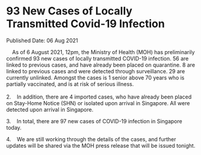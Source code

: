 <html>
    <meta http-equiv="Content-Type" content="text/html; charset=utf-8"/>
    <meta charset="utf-8"/>
    <title>93 New Cases of Locally Transmitted  Covid-19 Infection</title>
    <body><h1>93 New Cases of Locally Transmitted  Covid-19 Infection</h1>
    <p>Published Date: 06 Aug 2021</p> <p>&nbsp; &nbsp; As of 6 August 2021, 12pm, the Ministry of Health (MOH) has preliminarily confirmed 93 new cases of locally transmitted COVID-19 infection. 56 are linked to previous cases, and have already been placed on quarantine. 8 are linked to previous cases and were detected through surveillance. 29 are currently unlinked. Amongst the cases is 1 senior above 70 years who is partially vaccinated, and is at risk of serious illness. <br><br>2.&nbsp; &nbsp; In addition, there are 4 imported cases, who have already been placed on Stay-Home Notice (SHN) or isolated upon arrival in Singapore. All were detected upon arrival in Singapore.</p><p><p>3.&nbsp; &nbsp; In total, there are 97 new cases of COVID-19 infection in Singapore today.</p></p><p><p>4.&nbsp; &nbsp; We are still working through the details of the cases, and further updates will be shared via the MOH press release that will be issued tonight.</p></p></body>
</html>